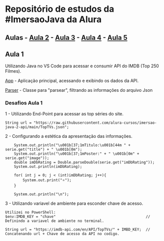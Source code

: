 # Repositório de estudos da #ImersaoJava da Alura
 
## Aulas  - [Aula 2](https://github.com/WMarques25/Imersao-Java-Alura/tree/Aula2) - [Aula 3](https://github.com/WMarques25/Imersao-Java-Alura/tree/Aula3) - [Aula 4](https://github.com/WMarques25/Imersao-Java-Alura/tree/Aula4) - [Aula 5](https://github.com/WMarques25/Imersao-Java-Alura/tree/Aula5)

## Aula 1

Utilizando Java no VS Code para acessar e consumir API do IMDB (Top 250 Filmes).

[App](https://github.com/WMarques25/Imersao-Java-Alura/blob/main/alura-stickers/src/App.java) - Aplicação principal, acessando e exibindo os dados da API.

[Parser](https://github.com/WMarques25/Imersao-Java-Alura/blob/main/alura-stickers/src/JsonParser.java) - Classe para "parsear", filtrando as informações do arquivo Json

### Desafios Aula 1

1 - Utilizando End-Point para acessar as top séries do site.

    String url = "https://raw.githubusercontent.com/alura-cursos/imersao-java-2-api/main/TopTVs.json";

2 - Configurando a estética da apresentação das informações.

        System.out.println("\u001b[37;1mTitulo:\u001b[44m " + serie.get("title") + " \u001b[0m");
        System.out.println("\u001b[37;1mPoster:" + " \u001b[0m" + serie.get("image"));
        double imDbRating = Double.parseDouble(serie.get("imDbRating"));
        System.out.println(imDbRating);

        for( int j = 0; j < (int)imDbRating; j++){
            System.out.print("⭐️");
        }

        System.out.println("\n");

3 - Utilizando variavel de ambiente para esconder chave de acesso.

    Utilizei no PowerShell:
    $env:IMDB_KEY = "chave"                                         // Definindo a variavel de ambiente no terminal.

    String url = "https://imdb-api.com/en/API/TopTVs/" + IMBD_KEY;  // Concatenando url + Chave de acesso da API no codigo.
